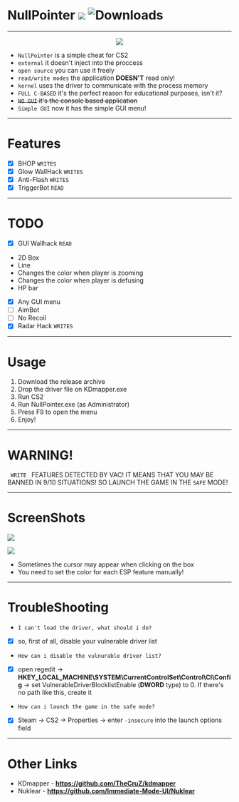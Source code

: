 
# NullPointer ![](https://img.shields.io/badge/C-blue) ![Downloads](https://img.shields.io/github/downloads/9ght-code/NullPointer/total)

***

<p align="center">
  <img src = "https://github.com/9ght-code/NullPointer/assets/107795776/9f59917d-63df-42f2-8221-4ee798c2c950">
</p>

+ <code>NullPointer</code> is a simple cheat for CS2 
+ <code>external</code> it doesn't inject into the proccess
+ <code>open source</code> you can use it freely
+ <code>read/write modes</code> the application **DOESN'T** read only!
+ <code>kernel</code> uses the driver to communicate with the process memory
+ <code>FULL C-BASED</code> it's the perfect reason for educational purposes, isn't it?
+ ~~<code>NO GUI</code> it's the console based application~~
+ <code>Simple GUI</code> now it has the simple GUI menu!

***

# Features
- [X] BHOP <code>WRITES</code>
- [x] Glow WallHack <code>WRITES</code>
- [X] Anti-Flash <code>WRITES</code>
- [X] TriggerBot <code>READ</code>

***
# TODO
- [X] GUI Wallhack <code>READ</code>
 - 2D Box
 - Line
 - Changes the color when player is zooming
 - Changes the color when player is defusing
 - HP bar
   
- [X] Any GUI menu
- [ ] AimBot
- [ ] No Recoil
- [X] Radar Hack <code>WRITES</code>

***
# Usage
1. Download the release archive
2. Drop the driver file on KDmapper.exe
3. Run CS2
4. Run NullPointer.exe (as Administrator)
5. Press F9 to open the menu
6. Enjoy!


***

# WARNING!

<code> WRITE </code> FEATURES DETECTED BY VAC! IT MEANS THAT YOU MAY BE BANNED IN 9/10 SITUATIONS! SO LAUNCH THE GAME IN THE <code>SAFE</code> MODE!

***

# ScreenShots
![](https://github.com/user-attachments/assets/bb23dfd4-7b6a-4705-9b89-b4faa8f96634)

![](https://github.com/user-attachments/assets/514ef043-3497-4de0-bb24-751532241d09)

- Sometimes the cursor may appear when clicking on the box
- You need to set the color for each ESP feature manually!
***

# TroubleShooting
- <code>I can't load the driver, what should i do?</code>
- [X] so, first of all, disable your vulnerable driver list
- <code>How can i disable the vulnurable driver list?</code>
- [X] open regedit -> **HKEY_LOCAL_MACHINE\SYSTEM\CurrentControlSet\Control\CI\Config** -> set VulnerableDriverBlocklistEnable (**DWORD** type) to 0. If there's no path like this, create it
- <code>How can i launch the game in the safe mode?</code>
- [X] Steam -> CS2 -> Properties -> enter <code>-insecure</code> into the launch options field

***
# Other Links
+ KDmapper - **https://github.com/TheCruZ/kdmapper**
+ Nuklear - **https://github.com/Immediate-Mode-UI/Nuklear**
